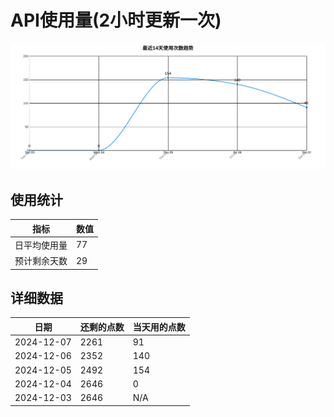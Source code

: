 # API使用量(2小时更新一次)



 ![走势图](./chart.svg)

## 使用统计

| 指标 | 数值 |
|------|------|
| 日平均使用量 | 77 |
| 预计剩余天数 | 29 |

## 详细数据

| 日期 | 还剩的点数 | 当天用的点数 |
|------|------------|-------------|
| 2024-12-07 | 2261 | 91 |
| 2024-12-06 | 2352 | 140 |
| 2024-12-05 | 2492 | 154 |
| 2024-12-04 | 2646 | 0 |
| 2024-12-03 | 2646 | N/A |
